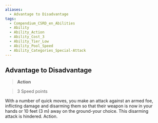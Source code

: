 ```yaml
---
aliases:
  - Advantage to Disadvantage
tags:
  - Compendium_CSRD_en_Abilities
  - Ability
  - Ability_Action
  - Ability_Cost_3
  - Ability_Tier_Low
  - Ability_Pool_Speed
  - Ability_Categories_Special-Attack
---
```

  
    
## Advantage to Disadvantage    
>**Action**    
>3 Speed points  
    
With a number of quick moves, you make an attack against an armed foe, inflicting damage and disarming them so that their weapon is now in your hands or 10 feet (3 m) away on the ground-your choice. This disarming attack is hindered. Action.